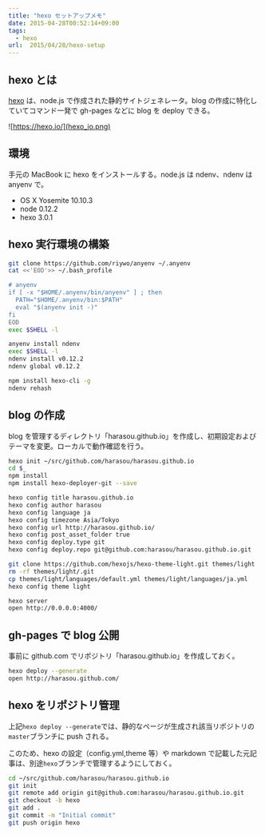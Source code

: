 ```yaml
---
title: "hexo セットアップメモ"
date: 2015-04-28T00:52:14+09:00
tags:
  - hexo
url:  2015/04/28/hexo-setup
---
```


hexo とは
----------------------------------------------------------------------
[hexo](https://hexo.io) は、node.js で作成された静的サイトジェネレータ。blog の作成に特化していてコマンド一発で gh-pages などに blog を deploy できる。

![https://hexo.io/](hexo_io.png)

<!--more-->

環境
----------------------------------------------------------------------
手元の MacBook に hexo をインストールする。node.js は ndenv、ndenv は anyenv で。

- OS X Yosemite 10.10.3
- node 0.12.2
- hexo 3.0.1


hexo 実行環境の構築
----------------------------------------------------------------------

```sh
git clone https://github.com/riywo/anyenv ~/.anyenv
cat <<'EOD'>> ~/.bash_profile

# anyenv
if [ -x "$HOME/.anyenv/bin/anyenv" ] ; then
  PATH="$HOME/.anyenv/bin:$PATH"
  eval "$(anyenv init -)"
fi
EOD
exec $SHELL -l
```
```sh
anyenv install ndenv
exec $SHELL -l
ndenv install v0.12.2
ndenv global v0.12.2
```
```sh
npm install hexo-cli -g 
ndenv rehash
```


blog の作成
----------------------------------------------------------------------
blog を管理するディレクトリ「harasou.github.io」を作成し、初期設定およびテーマを変更。ローカルで動作確認を行う。

```sh
hexo init ~/src/github.com/harasou/harasou.github.io
cd $_
npm install
npm install hexo-deployer-git --save
```
```sh
hexo config title harasou.github.io
hexo config author harasou
hexo config language ja
hexo config timezone Asia/Tokyo
hexo config url http://harasou.github.io/
hexo config post_asset_folder true
hexo config deploy.type git
hexo config deploy.repo git@github.com:harasou/harasou.github.io.git
```
```sh
git clone https://github.com/hexojs/hexo-theme-light.git themes/light
rm -rf themes/light/.git
cp themes/light/languages/default.yml themes/light/languages/ja.yml
hexo config theme light
```
```sh
hexo server
open http://0.0.0.0:4000/
```


gh-pages で blog 公開
----------------------------------------------------------------------
事前に github.com でリポジトリ「harasou.github.io」を作成しておく。

```sh
hexo deploy --generate
open http://harasou.github.com/
```


hexo をリポジトリ管理
----------------------------------------------------------------------
上記`hexo deploy --generate`では、静的なページが生成され該当リポジトリの`master`ブランチに push される。

このため、hexo の設定（config.yml,theme 等）や markdown で記載した元記事は、別途`hexo`ブランチで管理するようにしておく。

```sh
cd ~/src/github.com/harasou/harasou.github.io
git init
git remote add origin git@github.com:harasou/harasou.github.io.git
git checkout -b hexo
git add .
git commit -m "Initial commit"
git push origin hexo
```
